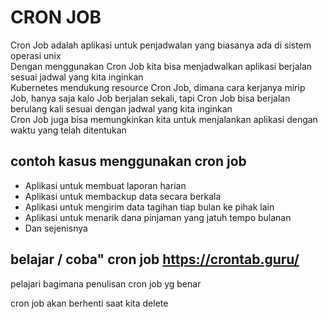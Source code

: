 # CRON JOB
Cron Job adalah aplikasi untuk penjadwalan yang biasanya ada di sistem operasi unix<br>
Dengan menggunakan Cron Job kita bisa menjadwalkan aplikasi berjalan sesuai jadwal yang kita inginkan<br>
Kubernetes mendukung resource Cron Job, dimana cara kerjanya mirip Job, hanya saja kalo Job berjalan sekali, tapi Cron Job bisa berjalan berulang kali sesuai dengan jadwal yang kita inginkan<br>
Cron Job juga bisa memungkinkan kita untuk menjalankan aplikasi dengan waktu yang telah ditentukan<br>

## contoh kasus menggunakan cron job
* Aplikasi untuk membuat laporan harian
* Aplikasi untuk membackup data secara berkala
* Aplikasi untuk mengirim data tagihan tiap bulan ke pihak lain
* Aplikasi untuk menarik dana pinjaman yang jatuh tempo bulanan
* Dan sejenisnya
## belajar / coba" cron job https://crontab.guru/
pelajari bagimana penulisan cron job yg benar<br>

cron job akan berhenti saat kita delete
